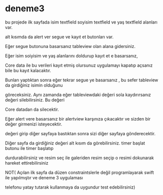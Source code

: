 # deneme3

bu projede ilk sayfada isim textfield soyisim textfield ve yaş textfield alanları var.

alt kısımda da alert ver segue ve kayıt et butonları var.

Eğer segue butonuna basarsanız tableview olan alana gidersiniz.

Eğer isim soiyisim ve yaş alanlarını doldurup kayıt et e basarsanız,

Core data ile bu verileri kayıt etmiş olursunuz uygulamayı kapatıp açsanız bile bu kayıt kalacaktır.

Bunları yaptıktan sonra eğer tekrar segue ye basarsanız , bu sefer tableview da girdiğiniz isimin olduğunu

göreceksiniz. Aynı zamanda eğer tableviewdaki değeri sola kaydırırsanız değeri silebilirsiniz. Bu değeri 

Core datadan da silecektir.

Eğer alert vere basarsanız bir alertview karşınıza çıkacaktır ve sizden bir değer girmenizi isteyecektir.

değeri girip diğer sayfaya bastıktan sonra sizi diğer sayfaya gönderecektir.

Diğer sayfa da girdiğiniz değeri alt kısım da görebilirsiniz. timer başlat butonu ile timer başlatıp 

durdurabilirsiniz ve resim seç ile galeriden resim seçip o resimi dokunarak hareket ettirebilirsiniz

NOT( Açılan ilk sayfa da düzen constraintslerle değil programlayarak swift ile yapılmıştır ve deneme 3 uygulaması 

telefonu yatay tutarak kullanmaya da uygundur test edebilirsiniz)
